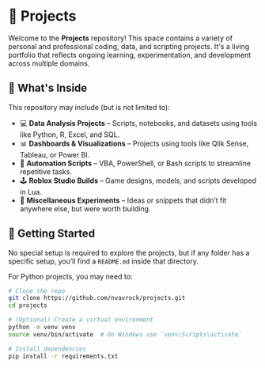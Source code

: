 # 📁 Projects

Welcome to the **Projects** repository! This space contains a variety of personal and professional coding, data, and scripting projects. It's a living portfolio that reflects ongoing learning, experimentation, and development across multiple domains.

## 🧠 What's Inside

This repository may include (but is not limited to):

- 💻 **Data Analysis Projects** – Scripts, notebooks, and datasets using tools like Python, R, Excel, and SQL.
- 📊 **Dashboards & Visualizations** – Projects using tools like Qlik Sense, Tableau, or Power BI.
- 🔧 **Automation Scripts** – VBA, PowerShell, or Bash scripts to streamline repetitive tasks.
- 🕹️ **Roblox Studio Builds** – Game designs, models, and scripts developed in Lua.
- 📂 **Miscellaneous Experiments** – Ideas or snippets that didn’t fit anywhere else, but were worth building.

## 🚀 Getting Started

No special setup is required to explore the projects, but if any folder has a specific setup, you’ll find a `README.md` inside that directory.

For Python projects, you may need to:

```bash
# Clone the repo
git clone https://github.com/nvavrock/projects.git
cd projects

# (Optional) Create a virtual environment
python -m venv venv
source venv/bin/activate  # On Windows use `venv\Scripts\activate`

# Install dependencies
pip install -r requirements.txt

